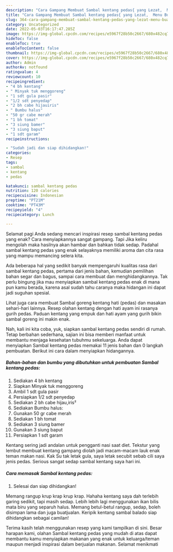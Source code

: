 ```yaml
---
description: "Cara Gampang Membuat Sambal kentang pedas{ yang Lezat,  Menu Buat lebaran"
title: "Cara Gampang Membuat Sambal kentang pedas{ yang Lezat,  Menu Buat lebaran"
slug: 364-cara-gampang-membuat-sambal-kentang-pedas-yang-lezat-menu-buat-lebaran
category: Uncategorized
date: 2022-05-03T16:17:47.285Z
image: https://img-global.cpcdn.com/recipes/e5967f28b50c2667/680x482cq70/sambal-kentang-pedas-foto-resep-utama.jpg
hideToc: false
enableToc: true
enableTocContent: false
thumbnail: https://img-global.cpcdn.com/recipes/e5967f28b50c2667/680x482cq70/sambal-kentang-pedas-foto-resep-utama.jpg
cover: https://img-global.cpcdn.com/recipes/e5967f28b50c2667/680x482cq70/sambal-kentang-pedas-foto-resep-utama.jpg
author: Admin
authorAv: notfound
ratingvalue: 4
reviewcount: 10
recipeingredient:
- "4 bh kentang"
- " Minyak tuk menggoreng"
- "1 sdt gula pasir"
- "1/2 sdt penyedap"
- "2 bh cabe hijauiris"
- " Bumbu halus"
- "50 gr cabe merah"
- "1 bh tomat"
- "3 siung bamer"
- "3 siung baput"
- "1 sdt garam"
recipeinstructions:

- "Sudah jadi dan siap dihidangkan!"
categories:
- Resep
tags:
- sambal
- kentang
- pedas

katakunci: sambal kentang pedas 
nutrition: 120 calories
recipecuisine: Indonesian
preptime: "PT21M"
cooktime: "PT43M"
recipeyield: "4"
recipecategory: Lunch

---
```



Selamat pagi Anda sedang mencari inspirasi resep sambal kentang pedas yang enak? Cara menyiapkannya sangat gampang. Tapi Jika keliru mengolah maka hasilnya akan hambar dan bahkan tidak sedap. Padahal sambal kentang pedas yang enak selayaknya memiliki aroma dan cita rasa yang mampu memancing selera kita.


Ada beberapa hal yang sedikit banyak mempengaruhi kualitas rasa dari sambal kentang pedas, pertama dari jenis bahan, kemudian pemilihan bahan segar dan bagus, sampai cara membuat dan menghidangkannya. Tak perlu bingung jika mau menyiapkan sambal kentang pedas enak di mana pun kamu berada, karena asal sudah tahu caranya maka hidangan ini dapat jadi suguhan spesial.

Lihat juga cara membuat Sambal goreng kentang hati (pedas) dan masakan sehari-hari lainnya. Resep olahan kentang dengan hati ayam ini rasanya gurih pedas. Paduan kentang yang empuk dan hati ayam yang gurih bikin sambal goreng ini makin enak.


Nah, kali ini kita coba, yuk, siapkan sambal kentang pedas sendiri di rumah. Tetap berbahan sederhana, sajian ini bisa memberi manfaat untuk membantu menjaga kesehatan tubuhmu sekeluarga. Anda dapat menyiapkan Sambal kentang pedas memakai 11 jenis bahan dan 0 langkah pembuatan. Berikut ini cara dalam menyiapkan hidangannya.

<!--inarticleads1-->

##### Bahan-bahan dan bumbu yang dibutuhkan untuk pembuatan Sambal kentang pedas:

1. Sediakan 4 bh kentang
1. Siapkan  Minyak tuk menggoreng
1. Ambil 1 sdt gula pasir
1. Persiapkan 1/2 sdt penyedap
1. Sediakan 2 bh cabe hijau,iris²
1. Sediakan  Bumbu halus:
1. Gunakan 50 gr cabe merah
1. Sediakan 1 bh tomat
1. Sediakan 3 siung bamer
1. Gunakan 3 siung baput
1. Persiapkan 1 sdt garam


Kentang sering jadi andalan untuk pengganti nasi saat diet. Tekstur yang lembut membuat kentang gampang diolah jadi macam-macam lauk enak teman makan nasi. Kak Su tak letak gula, saya letak secubit sebab cili saya jenis pedas. Serious sangat sedap sambal kentang saya hari ini. 

<!--inarticleads2-->

##### Cara memasak Sambal kentang pedas:


1. Selesai dan siap dihidangkan!

Memang rangup krup krap krup krap. Hahaha kentang saya dah terlebih garing sedikit, tapi masih sedap. Lebih lebih lagi menggunakan ikan bilis mata biru yang separuh halus. Memang betul-betul rangup, sedap, boleh disimpan lama dan juga buatjualan. Keripik kentang sambal balado siap dihidangkan sebagai camilan! 

Terima kasih telah menggunakan resep yang kami tampilkan di sini. Besar harapan kami, olahan Sambal kentang pedas yang mudah di atas dapat membantu kamu menyiapkan makanan yang enak untuk keluarga/teman maupun menjadi inspirasi dalam berjualan makanan. Selamat menikmati
